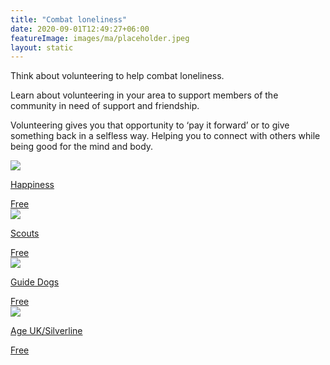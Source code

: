 ```yaml
---
title: "Combat loneliness"
date: 2020-09-01T12:49:27+06:00
featureImage: images/ma/placeholder.jpeg
layout: static
---
```


Think about volunteering to help combat loneliness.

Learn about volunteering in your area to support members of the community in need of support and friendship.

Volunteering gives you that opportunity to ‘pay it forward’ or to give something back in a selfless way. Helping you to connect with others while being good for the mind and body.

<a class="ma-link" href="https://www.happiness.com/magazine/personal-growth/why-volunteering-is-important-benefits/"><div class="ma-card ma-card-Community"><div class="ma-icon"><img src ="/images/icon-check.png"/></div><div class="ma-name"><p>Happiness</p></div><div class="ma-paid-text"><span>Free</span></div></div></a><a class="ma-link" href="https://www.scouts.org.uk/volunteer/volunteering-with-scouts/what-do-volunteers-do/"><div class="ma-card ma-card-Community"><div class="ma-icon"><img src ="/images/icon-check.png"/></div><div class="ma-name"><p>Scouts</p></div><div class="ma-paid-text"><span>Free</span></div></div></a><a class="ma-link" href="https://www.guidedogs.org.uk/how-you-can-help/volunteering-for-guide-dogs/volunteer-role-descriptions/puppy-raiser/"><div class="ma-card ma-card-Community"><div class="ma-icon"><img src ="/images/icon-check.png"/></div><div class="ma-name"><p>Guide Dogs</p></div><div class="ma-paid-text"><span>Free</span></div></div></a><a class="ma-link" href="https://www.ageuk.org.uk/get-involved/volunteer/silver-line-helpline/"><div class="ma-card ma-card-Community"><div class="ma-icon"><img src ="/images/icon-check.png"/></div><div class="ma-name"><p>Age UK/Silverline</p></div><div class="ma-paid-text"><span>Free</span></div></div></a>  

<br/><br/>






